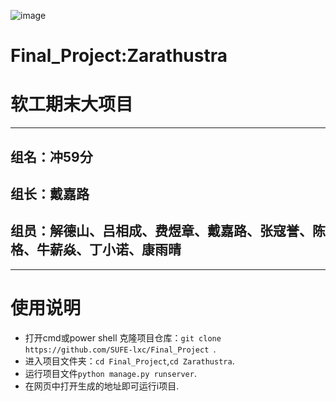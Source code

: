 ![image](https://user-images.githubusercontent.com/90239362/202971828-af3f23d8-adf6-4f96-8867-3dc0add888fe.png)
# Final_Project:Zarathustra

# 软工期末大项目
---
## 组名：冲59分
## 组长：戴嘉路
## 组员：解德山、吕相成、费煜章、戴嘉路、张寇誉、陈格、牛薪焱、丁小诺、康雨晴
---
# 使用说明
- 打开cmd或power shell 克隆项目仓库：`git clone https://github.com/SUFE-lxc/Final_Project `.
- 进入项目文件夹：`cd Final_Project`,`cd Zarathustra`.
- 运行项目文件`python manage.py runserver`.
- 在网页中打开生成的地址即可运行i项目.

